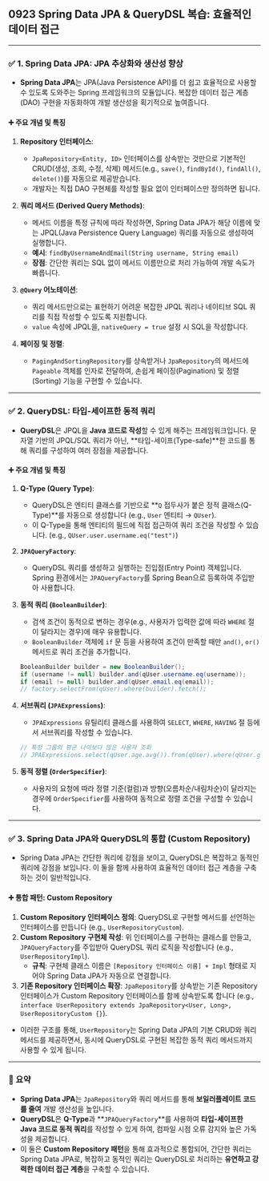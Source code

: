 ## 0923 Spring Data JPA & QueryDSL 복습: 효율적인 데이터 접근

---

### ✅ 1. Spring Data JPA: JPA 추상화와 생산성 향상

*   **Spring Data JPA**는 JPA(Java Persistence API)를 더 쉽고 효율적으로 사용할 수 있도록 도와주는 Spring 프레임워크의 모듈입니다. 복잡한 데이터 접근 계층(DAO) 구현을 자동화하여 개발 생산성을 획기적으로 높여줍니다.

#### ➕ 주요 개념 및 특징

1.  **Repository 인터페이스**:
    *   `JpaRepository<Entity, ID>` 인터페이스를 상속받는 것만으로 기본적인 CRUD(생성, 조회, 수정, 삭제) 메서드(e.g., `save()`, `findById()`, `findAll()`, `delete()`)를 자동으로 제공받습니다.
    *   개발자는 직접 DAO 구현체를 작성할 필요 없이 인터페이스만 정의하면 됩니다.

2.  **쿼리 메서드 (Derived Query Methods)**:
    *   메서드 이름을 특정 규칙에 따라 작성하면, Spring Data JPA가 해당 이름에 맞는 JPQL(Java Persistence Query Language) 쿼리를 자동으로 생성하여 실행합니다.
    *   **예시**: `findByUsernameAndEmail(String username, String email)`
    *   **장점**: 간단한 쿼리는 SQL 없이 메서드 이름만으로 처리 가능하여 개발 속도가 빠릅니다.

3.  **`@Query` 어노테이션**:
    *   쿼리 메서드만으로는 표현하기 어려운 복잡한 JPQL 쿼리나 네이티브 SQL 쿼리를 직접 작성할 수 있도록 지원합니다.
    *   `value` 속성에 JPQL을, `nativeQuery = true` 설정 시 SQL을 작성합니다.

4.  **페이징 및 정렬**:
    *   `PagingAndSortingRepository`를 상속받거나 `JpaRepository`의 메서드에 `Pageable` 객체를 인자로 전달하여, 손쉽게 페이징(Pagination) 및 정렬(Sorting) 기능을 구현할 수 있습니다.

---

### ✅ 2. QueryDSL: 타입-세이프한 동적 쿼리

*   **QueryDSL**은 JPQL을 **Java 코드로 작성**할 수 있게 해주는 프레임워크입니다. 문자열 기반의 JPQL/SQL 쿼리가 아닌, **타입-세이프(Type-safe)**한 코드를 통해 쿼리를 구성하여 여러 장점을 제공합니다.

#### ➕ 주요 개념 및 특징

1.  **Q-Type (Query Type)**:
    *   QueryDSL은 엔티티 클래스를 기반으로 **`Q` 접두사가 붙은 정적 클래스(Q-Type)**를 자동으로 생성합니다 (e.g., `User` 엔티티 → `QUser`).
    *   이 Q-Type을 통해 엔티티의 필드에 직접 접근하여 쿼리 조건을 작성할 수 있습니다. (e.g., `QUser.user.username.eq("test")`)

2.  **`JPAQueryFactory`**:
    *   QueryDSL 쿼리를 생성하고 실행하는 진입점(Entry Point) 객체입니다. Spring 환경에서는 `JPAQueryFactory`를 Spring Bean으로 등록하여 주입받아 사용합니다.

3.  **동적 쿼리 (`BooleanBuilder`)**:
    *   검색 조건이 동적으로 변하는 경우(e.g., 사용자가 입력한 값에 따라 `WHERE` 절이 달라지는 경우)에 매우 유용합니다.
    *   `BooleanBuilder` 객체에 `if` 문 등을 사용하여 조건이 만족할 때만 `and()`, `or()` 메서드로 쿼리 조건을 추가합니다.
    ```java
    BooleanBuilder builder = new BooleanBuilder();
    if (username != null) builder.and(qUser.username.eq(username));
    if (email != null) builder.and(qUser.email.eq(email));
    // factory.selectFrom(qUser).where(builder).fetch();
    ```

4.  **서브쿼리 (`JPAExpressions`)**:
    *   `JPAExpressions` 유틸리티 클래스를 사용하여 `SELECT`, `WHERE`, `HAVING` 절 등에서 서브쿼리를 작성할 수 있습니다.
    ```java
    // 특정 그룹의 평균 나이보다 많은 사용자 조회
    // JPAExpressions.select(qUser.age.avg()).from(qUser).where(qUser.group.name.eq("A"))
    ```

5.  **동적 정렬 (`OrderSpecifier`)**:
    *   사용자의 요청에 따라 정렬 기준(컬럼)과 방향(오름차순/내림차순)이 달라지는 경우에 `OrderSpecifier`를 사용하여 동적으로 정렬 조건을 구성할 수 있습니다.

---

### ✅ 3. Spring Data JPA와 QueryDSL의 통합 (Custom Repository)

*   Spring Data JPA는 간단한 쿼리에 강점을 보이고, QueryDSL은 복잡하고 동적인 쿼리에 강점을 보입니다. 이 둘을 함께 사용하여 효율적인 데이터 접근 계층을 구축하는 것이 일반적입니다.

#### ➕ 통합 패턴: Custom Repository

1.  **Custom Repository 인터페이스 정의**: QueryDSL로 구현할 메서드를 선언하는 인터페이스를 만듭니다 (e.g., `UserRepositoryCustom`).
2.  **Custom Repository 구현체 작성**: 위 인터페이스를 구현하는 클래스를 만들고, `JPAQueryFactory`를 주입받아 QueryDSL 쿼리 로직을 작성합니다 (e.g., `UserRepositoryImpl`).
    *   **규칙**: 구현체 클래스 이름은 `[Repository 인터페이스 이름] + Impl` 형태로 지어야 Spring Data JPA가 자동으로 연결합니다.
3.  **기존 Repository 인터페이스 확장**: `JpaRepository`를 상속받는 기존 Repository 인터페이스가 Custom Repository 인터페이스를 함께 상속받도록 합니다 (e.g., `interface UserRepository extends JpaRepository<User, Long>, UserRepositoryCustom {}`).

*   이러한 구조를 통해, `UserRepository`는 Spring Data JPA의 기본 CRUD와 쿼리 메서드를 제공하면서, 동시에 QueryDSL로 구현된 복잡한 동적 쿼리 메서드까지 사용할 수 있게 됩니다.

---

### 📌 요약

*   **Spring Data JPA**는 `JpaRepository`와 쿼리 메서드를 통해 **보일러플레이트 코드를 줄여** 개발 생산성을 높입니다.
*   **QueryDSL**은 **Q-Type**과 **`JPAQueryFactory`**를 사용하여 **타입-세이프한 Java 코드로 동적 쿼리**를 작성할 수 있게 하여, 컴파일 시점 오류 감지와 높은 가독성을 제공합니다.
*   이 둘은 **Custom Repository 패턴**을 통해 효과적으로 통합되어, 간단한 쿼리는 Spring Data JPA로, 복잡하고 동적인 쿼리는 QueryDSL로 처리하는 **유연하고 강력한 데이터 접근 계층**을 구축할 수 있습니다.